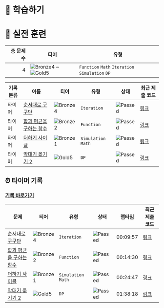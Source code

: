 # 📖 학습하기

# 🥇 실전 훈련
|총 문제 수|티어|유형|
|---:|---|---|
|4|![Bronze4][b4] ~ ![Gold5][g5]|`Function` `Math` `Iteration` `Simulation` `DP`|

|기록분류|이름|티어|유형|상태|최근 제출 코드|
|---|---|---|---|---|---|
|타이머|[순서대로 구구단](https://www.codetree.ai/training-field/search/problems/multiplication-table-in-order)|![Bronze4][b4]|`Iteration`|![Passed][passed]|[링크](https://github.com/GbLeem/codetree-TILs/blob/main/241202/%EC%88%9C%EC%84%9C%EB%8C%80%EB%A1%9C%20%EA%B5%AC%EA%B5%AC%EB%8B%A8/multiplication-table-in-order.cpp)|
|타이머|[합과 평균을 구하는 함수](https://www.codetree.ai/training-field/search/problems/function-that-obtains-sum-and-mean)|![Bronze2][b2]|`Function`|![Passed][passed]|[링크](https://github.com/GbLeem/codetree-TILs/blob/main/241202/%ED%95%A9%EA%B3%BC%20%ED%8F%89%EA%B7%A0%EC%9D%84%20%EA%B5%AC%ED%95%98%EB%8A%94%20%ED%95%A8%EC%88%98/function-that-obtains-sum-and-mean.cpp)|
|타이머|[더하기 사이클](https://www.codetree.ai/training-field/search/problems/additional-cycles)|![Bronze1][b1]|`Simulation` `Math`|![Passed][passed]|[링크](https://github.com/GbLeem/codetree-TILs/blob/main/241202/%EB%8D%94%ED%95%98%EA%B8%B0%20%EC%82%AC%EC%9D%B4%ED%81%B4/additional-cycles.cpp)|
|타이머|[막대기 옮기기 2](https://www.codetree.ai/training-field/search/problems/move-stick-2)|![Gold5][g5]|`DP`|![Passed][passed]|[링크](https://github.com/GbLeem/codetree-TILs/blob/main/241202/%EB%A7%89%EB%8C%80%EA%B8%B0%20%EC%98%AE%EA%B8%B0%EA%B8%B0%202/move-stick-2.cpp)|


## ⏰ 타이머 기록
### [기록 바로가기](https://www.codetree.ai/training-field/my-records/timer/11011)

|문제|티어|유형|상태|랩타임|최근 제출 코드|
|---|---|---|---|---|---|
[순서대로 구구단](https://www.codetree.ai/training-field/search/problems/multiplication-table-in-order)|![Bronze4][b4]|`Iteration`|![Passed][passed]|00:09:57|[링크](https://github.com/GbLeem/codetree-TILs/blob/main/241202/%EC%88%9C%EC%84%9C%EB%8C%80%EB%A1%9C%20%EA%B5%AC%EA%B5%AC%EB%8B%A8/multiplication-table-in-order.cpp)|
[합과 평균을 구하는 함수](https://www.codetree.ai/training-field/search/problems/function-that-obtains-sum-and-mean)|![Bronze2][b2]|`Function`|![Passed][passed]|00:14:30|[링크](https://github.com/GbLeem/codetree-TILs/blob/main/241202/%ED%95%A9%EA%B3%BC%20%ED%8F%89%EA%B7%A0%EC%9D%84%20%EA%B5%AC%ED%95%98%EB%8A%94%20%ED%95%A8%EC%88%98/function-that-obtains-sum-and-mean.cpp)|
[더하기 사이클](https://www.codetree.ai/training-field/search/problems/additional-cycles)|![Bronze1][b1]|`Simulation` `Math`|![Passed][passed]|00:24:47|[링크](https://github.com/GbLeem/codetree-TILs/blob/main/241202/%EB%8D%94%ED%95%98%EA%B8%B0%20%EC%82%AC%EC%9D%B4%ED%81%B4/additional-cycles.cpp)|
[막대기 옮기기 2](https://www.codetree.ai/training-field/search/problems/move-stick-2)|![Gold5][g5]|`DP`|![Passed][passed]|01:38:18|[링크](https://github.com/GbLeem/codetree-TILs/blob/main/241202/%EB%A7%89%EB%8C%80%EA%B8%B0%20%EC%98%AE%EA%B8%B0%EA%B8%B0%202/move-stick-2.cpp)|












[b5]: https://img.shields.io/badge/Bronze_5-%235D3E31.svg
[b4]: https://img.shields.io/badge/Bronze_4-%235D3E31.svg
[b3]: https://img.shields.io/badge/Bronze_3-%235D3E31.svg
[b2]: https://img.shields.io/badge/Bronze_2-%235D3E31.svg
[b1]: https://img.shields.io/badge/Bronze_1-%235D3E31.svg
[s5]: https://img.shields.io/badge/Silver_5-%23394960.svg
[s4]: https://img.shields.io/badge/Silver_4-%23394960.svg
[s3]: https://img.shields.io/badge/Silver_3-%23394960.svg
[s2]: https://img.shields.io/badge/Silver_2-%23394960.svg
[s1]: https://img.shields.io/badge/Silver_1-%23394960.svg
[g5]: https://img.shields.io/badge/Gold_5-%23FFC433.svg
[g4]: https://img.shields.io/badge/Gold_4-%23FFC433.svg
[g3]: https://img.shields.io/badge/Gold_3-%23FFC433.svg
[g2]: https://img.shields.io/badge/Gold_2-%23FFC433.svg
[g1]: https://img.shields.io/badge/Gold_1-%23FFC433.svg
[p5]: https://img.shields.io/badge/Platinum_5-%2376DDD8.svg
[p4]: https://img.shields.io/badge/Platinum_4-%2376DDD8.svg
[p3]: https://img.shields.io/badge/Platinum_3-%2376DDD8.svg
[p2]: https://img.shields.io/badge/Platinum_2-%2376DDD8.svg
[p1]: https://img.shields.io/badge/Platinum_1-%2376DDD8.svg
[passed]: https://img.shields.io/badge/Passed-%23009D27.svg
[failed]: https://img.shields.io/badge/Failed-%23D24D57.svg
[easy]: https://img.shields.io/badge/쉬움-%235cb85c.svg?for-the-badge
[medium]: https://img.shields.io/badge/보통-%23FFC433.svg?for-the-badge
[hard]: https://img.shields.io/badge/어려움-%23D24D57.svg?for-the-badge